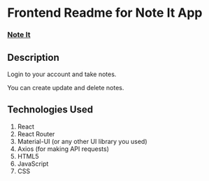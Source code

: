 # Frontend Readme for Note It App
### [Note It](https://noteit-bkia.onrender.com/)

## Description

Login to your account and take notes.

You can create update and delete notes.

## Technologies Used
1. React
2. React Router
3. Material-UI (or any other UI library you used)
4. Axios (for making API requests)
5. HTML5
6. JavaScript
7. CSS


